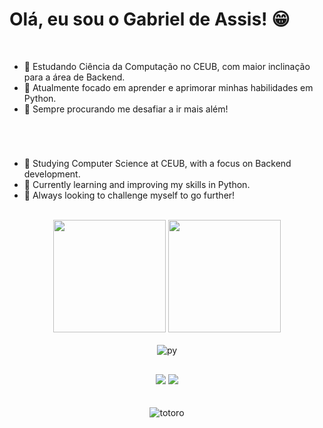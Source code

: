 # Olá, eu sou o Gabriel de Assis! 😁

<br/>

- 🔭 Estudando Ciência da Computação no CEUB, com maior inclinação para a área de Backend.
- 🌱 Atualmente focado em aprender e aprimorar minhas habilidades em Python.
- 🚀 Sempre procurando me desafiar a ir mais além!

#

<br/>

- 🔭 Studying Computer Science at CEUB, with a focus on Backend development.
- 🌱 Currently learning and improving my skills in Python.
- 🚀 Always looking to challenge myself to go further!

<br/>

<div align="center">
  <img height="180cm" src="https://github-readme-stats.vercel.app/api?username=RelativeTexar&show_icons=true&theme=slateorange"/>
  <img height="180cm" src="https://github-readme-stats.vercel.app/api/top-langs/?username=RelativeTexar&layout=compact&langs_count=16&theme=slateorange"/>
</div>

<br/>

<div align="center" style="display: inline_block">
  <img align="center" alt="py" src="https://img.shields.io/badge/Python-3776AB?style=for-the-badge&logo=python&logoColor=white" />
</div>

##

<div align="center"> 
  <a href="https://www.instagram.com/gabrieleal_a/" target="_blank"><img src="https://img.shields.io/badge/-Instagram-%23E4405F?style=for-the-badge&logo=instagram&logoColor=white" target="_blank"></a>
  <a href="mailto:assislealg@gmail.com"><img src="https://img.shields.io/badge/-Gmail-%23333?style=for-the-badge&logo=gmail&logoColor=white" target="_blank"></a>
</div>

<br/>
<br/>

<div align="center">
  <img align="center" alt="totoro" src="https://mir-s3-cdn-cf.behance.net/project_modules/hd/06a22446366801.5851795421436.gif" />
</div>
